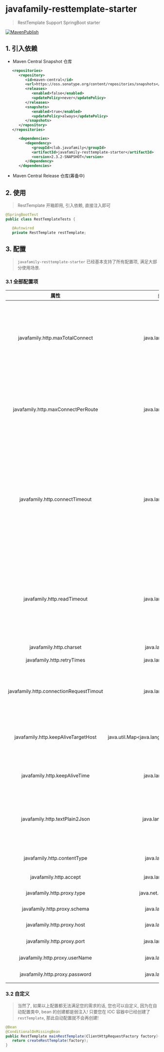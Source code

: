 # javafamily-resttemplate-starter
> RestTemplate Support SpringBoot starter

[![MavenPublish](https://github.com/JavaFamilyClub/javafamily-core/actions/workflows/maven-publish.yml/badge.svg)](https://github.com/JavaFamilyClub/javafamily-core/actions/workflows/maven-publish.yml)

## 1. 引入依赖


* Maven Central Snapshot 仓库

``` xml
   <repositories>
      <repository>
         <id>maven-central</id>
         <url>https://oss.sonatype.org/content/repositories/snapshots</url>
         <releases>
            <enabled>false</enabled>
            <updatePolicy>never</updatePolicy>
         </releases>
         <snapshots>
            <enabled>true</enabled>
            <updatePolicy>always</updatePolicy>
         </snapshots>
      </repository>
   </repositories>

      <dependencies>
         <dependency>
            <groupId>club.javafamily</groupId>
            <artifactId>javafamily-resttemplate-starter</artifactId>
            <version>2.3.2-SNAPSHOT</version>
         </dependency>
      </dependencies>
```

* Maven Central Release 仓库(筹备中)

## 2. 使用
> RestTemplate 开箱即用, 引入依赖, 直接注入即可

``` java
@SpringBootTest
public class RestTemplateTests {

   @Autowired
   private RestTemplate restTemplate;
```

## 3. 配置

> `javafamily-resttemplate-starter` 已经基本支持了所有配置项, 满足大部分使用场景.

### 3.1 全部配置项

 | 属性 | 类型 | 描述 | 默认值 |
 |   :-:   |   :-:   |   :-:   |   :-:   |
 | javafamily.http.maxTotalConnect | java.lang.Integer | 连接池的最大连接数，0代表不限；如果取0，需要考虑连接泄露导致系统崩溃的后果. | 1000 |
 | javafamily.http.maxConnectPerRoute | java.lang.Integer | 每个路由的最大连接数,如果只调用一个地址,可以将其设置为最大连接数. | 200 |
 | javafamily.http.connectTimeout | java.lang.Integer | 指客户端和服务器建立连接的超时时间,ms , 最大约21秒,因为内部tcp在进行三次握手建立连接时,默认tcp超时时间是20秒. | 20000 |
 | javafamily.http.readTimeout | java.lang.Integer | 指客户端从服务器读取数据包的间隔超时时间,不是总读取时间,也就是socket timeout, 单位ms. | 30000 |
 | javafamily.http.charset | java.lang.String | 编码. | UTF-8 |
 | javafamily.http.retryTimes | java.lang.Integer | 重试次数. | 2 |
 | javafamily.http.connectionRequestTimout | java.lang.Integer | 从连接池获取连接的超时时间,不宜过长,单位ms. | 200 |
 | javafamily.http.keepAliveTargetHost | java.util.Map<java.lang.String,java.lang.Integer> | 针对不同的网址,长连接保持的存活时间,单位s. |  |
 | javafamily.http.keepAliveTime | java.lang.Integer | 长连接保持时间 单位s,不宜过长. | 10 |
 | javafamily.http.textPlain2Json | java.lang.Boolean | 添加 jackson 转换器, 将 text plain mapping 转换为 json. | true |
 | javafamily.http.contentType | java.lang.String | Content Type 请求头. | application/json |
 | javafamily.http.accept | java.lang.Integer | Accept 请求头. | application/json, text/plain, \*\/\* |
 | javafamily.http.proxy.type | java.net.Proxy$Type | 代理类型. |  |
 | javafamily.http.proxy.schema | java.lang.String | 代理 schema. | http |
 | javafamily.http.proxy.host | java.lang.String | 代理主机. |  |
 | javafamily.http.proxy.port | java.lang.Integer | 代理端口. |  |
 | javafamily.http.proxy.userName | java.lang.String | 代理认证用户名. |  |
 | javafamily.http.proxy.password | java.lang.String | 代理认证密码. |  |

### 3.2 自定义

> 当然了, 如果以上配置都无法满足您的需求的话, 您也可以自定义, 因为在自动配置类中, bean 的创建都是弱注入!
> 只要您在 IOC 容器中已经创建了 `restTemplate`, 那此自动配置就不会再创建!

``` java
@Bean
@ConditionalOnMissingBean
public RestTemplate mainRestTemplate(ClientHttpRequestFactory factory){
   return createRestTemplate(factory);
}
```

